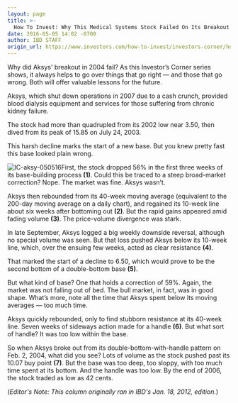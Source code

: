 ```yaml
---
layout: page
title: >-
  How To Invest: Why This Medical Systems Stock Failed On Its Breakout
date: 2016-05-05 14:02 -0700
author: IBD STAFF
origin_url: https://www.investors.com/how-to-invest/investors-corner/how-to-invest-why-this-medical-systems-stock-failed-on-its-breakout/
---
```


Why did Aksys' breakout in 2004 fail? As this Investor’s Corner series shows, it always helps to go over things that go right — and those that go wrong. Both will offer valuable lessons for the future.

Aksys, which shut down operations in 2007 due to a cash crunch, provided blood dialysis equipment and services for those suffering from chronic kidney failure.

The stock had more than quadrupled from its 2002 low near 3.50, then dived from its peak of 15.85 on July 24, 2003.

This harsh decline marks the start of a new base. But you knew pretty fast this base looked plain wrong.

![IC-aksy-050516](https://www.investors.com/wp-content/uploads/2016/05/IC-aksy-050516-300x217.jpg)First, the stock dropped 56% in the first three weeks of its base-building process **(1)**. Could this be traced to a steep broad-market correction? Nope. The market was fine. Aksys wasn’t.

Aksys then rebounded from its 40-week moving average (equivalent to the 200-day moving average on a daily chart), and regained its 10-week line about six weeks after bottoming out **(2)**. But the rapid gains appeared amid fading volume **(3)**. The price-volume divergence was stark.

In late September, Aksys logged a big weekly downside reversal, although no special volume was seen. But that loss pushed Aksys below its 10-week line, which, over the ensuing few weeks, acted as clear resistance **(4)**.

That marked the start of a decline to 6.50, which would prove to be the second bottom of a double-bottom base **(5)**.

But what kind of base? One that holds a correction of 59%. Again, the market was not falling out of bed. The bull market, in fact, was in good shape. What’s more, note all the time that Aksys spent below its moving averages — too much time.

Aksys quickly rebounded, only to find stubborn resistance at its 40-week line. Seven weeks of sideways action made for a handle **(6)**. But what sort of handle? It was too low within the base.

So when Aksys broke out from its double-bottom-with-handle pattern on Feb. 2, 2004, what did you see? Lots of volume as the stock pushed past its 10.07 buy point **(7)**. But the base was too deep, too sloppy, with too much time spent at its bottom. And the handle was too low. By the end of 2006, the stock traded as low as 42 cents.

(_Editor's Note: This column originally ran in IBD's Jan. 18, 2012, edition._)
